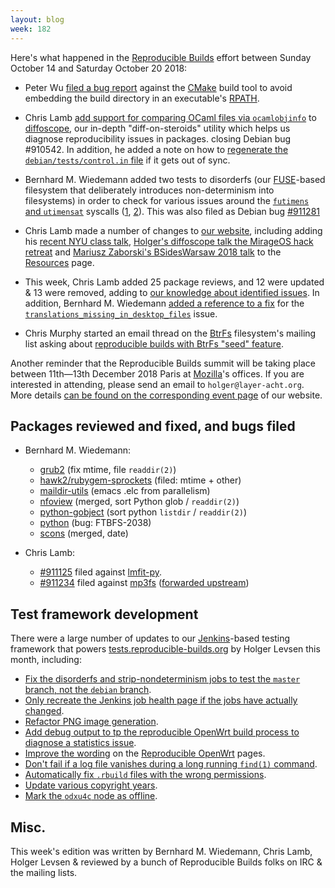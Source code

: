 ```yaml
---
layout: blog
week: 182
---
```


Here's what happened in the [Reproducible Builds](https://reproducible-builds.org) effort between Sunday October 14 and Saturday October 20 2018:

* Peter Wu [filed a bug report](https://gitlab.kitware.com/cmake/cmake/issues/18413) against the [CMake](https://cmake.org/) build tool to avoid embedding the build directory in an executable's [RPATH](https://en.wikipedia.org/wiki/Rpath).

* Chris Lamb [add support for comparing OCaml files via `ocamlobjinfo`](https://salsa.debian.org/reproducible-builds/diffoscope/commit/bc92ac3) to [diffoscope](https://diffoscope.org/), our in-depth "diff-on-steroids" utility which helps us diagnose reproducibility issues in packages. closing Debian bug #910542. In addition, he added a note on how to [regenerate the `debian/tests/control.in` file](https://salsa.debian.org/reproducible-builds/diffoscope/commit/5574a4e) if it gets out of sync.

* Bernhard M. Wiedemann added two tests to disorderfs (our [FUSE](https://github.com/libfuse/libfuse)-based filesystem that deliberately introduces non-determinism into filesystems) in order to check for various issues around the [`futimens` and `utimensat`](http://pubs.opengroup.org/onlinepubs/9699919799/functions/futimens.html) syscalls ([1](https://salsa.debian.org/reproducible-builds/disorderfs/commit/326d2cc), [2](https://salsa.debian.org/reproducible-builds/disorderfs/commit/d606f26)). This was also filed as Debian bug [#911281](https://bugs.debian.org/911281)

* Chris Lamb made a number of changes to [our website](https://reproducible-builds.org/), including adding his [recent NYU class talk](https://salsa.debian.org/reproducible-builds/reproducible-website/commit/161f39b), [Holger's diffoscope talk the MirageOS hack retreat](https://salsa.debian.org/reproducible-builds/reproducible-website/commit/ec50beb) and [Mariusz Zaborski's BSidesWarsaw 2018 talk](https://salsa.debian.org/reproducible-builds/reproducible-website/commit/f547f34) to the [Resources](https://reproducible-builds.org/contribute/) page.

* This week, Chris Lamb added 25 package reviews, and 12 were updated & 13 were removed, adding to [our knowledge about identified issues](https://tests.reproducible-builds.org/debian/index_issues.html). In addition, Bernhard M. Wiedemann [added a reference to a fix](https://salsa.debian.org/reproducible-builds/reproducible-notes/commit/706eef3c) for the [`translations_missing_in_desktop_files`](https://tests.reproducible-builds.org/debian/issues/unstable/translations_missing_in_desktop_files_issue.html) issue.

* Chris Murphy started an email thread on the [BtrFs](https://btrfs.wiki.kernel.org/index.php/Main_Page) filesystem's mailing list asking about [reproducible builds with BtrFs "seed" feature](https://www.spinics.net/lists/linux-btrfs/msg83206.html).

Another reminder that the Reproducible Builds summit will be taking place between 11th—13th December 2018 Paris at [Mozilla](https://wiki.mozilla.org/Paris)'s offices. If you are interested in attending, please send an email to `holger@layer-acht.org`. More details [can be found on the corresponding event page](https://reproducible-builds.org/events/paris2018/) of our website.

Packages reviewed and fixed, and bugs filed
-------------------------------------------

* Bernhard M. Wiedemann:
    * [grub2](https://savannah.gnu.org/bugs/index.php?54841) (fix mtime, file `readdir(2)`)
    * [hawk2/rubygem-sprockets](https://bugzilla.opensuse.org/show_bug.cgi?id=1112159) (filed: mtime + other)
    * [maildir-utils](https://bugzilla.opensuse.org/show_bug.cgi?id=1111950) (emacs .elc from parallelism)
    * [nfoview](https://github.com/otsaloma/nfoview/pull/15) (merged, sort Python glob / `readdir(2)`)
    * [python-gobject](https://gitlab.gnome.org/GNOME/pygobject/merge_requests/94) (sort python `listdir` / `readdir(2)`)
    * [python](https://bugs.python.org/issue34990) (bug: FTBFS-2038)
    * [scons](https://github.com/SCons/scons/pull/3221) (merged, date)

* Chris Lamb:
    * [#911125](https://bugs.debian.org/911125) filed against [lmfit-py](https://tracker.debian.org/pkg/lmfit-py).
    * [#911234](https://bugs.debian.org/911234) filed against [mp3fs](https://tracker.debian.org/pkg/mp3fs) ([forwarded upstream](https://github.com/khenriks/mp3fs/pull/59))

Test framework development
--------------------------

There were a large number of updates to our [Jenkins](https://jenkins.io/)-based testing framework that powers [tests.reproducible-builds.org](tests.reproducible-builds.org) by Holger Levsen this month, including:

* [Fix the disorderfs and strip-nondeterminism jobs to test the `master` branch, not the `debian` branch](https://salsa.debian.org/qa/jenkins.debian.net/commit/ca2e682c).
* [Only recreate the Jenkins job health page if the jobs have actually changed](https://salsa.debian.org/qa/jenkins.debian.net/commit/238de5e2).
* [Refactor PNG image generation](https://salsa.debian.org/qa/jenkins.debian.net/commit/9f53bb02).
* [Add debug output to tp the reproducible OpenWrt build process to diagnose a statistics issue](https://salsa.debian.org/qa/jenkins.debian.net/commit/d2b56877).
* [Improve the wording](https://salsa.debian.org/qa/jenkins.debian.net/commit/82b20e12) on the [Reproducible OpenWrt](https://tests.reproducible-builds.org/openwrt/openwrt.html) pages.
* [Don't fail if a log file vanishes during a long running `find(1)` command](https://salsa.debian.org/qa/jenkins.debian.net/commit/9e06e4b5).
* [Automatically fix `.rbuild` files with the wrong permissions](https://salsa.debian.org/qa/jenkins.debian.net/commit/7a08f9df).
* [Update various copyright years](https://salsa.debian.org/qa/jenkins.debian.net/commit/b31c5c08).
* [Mark the `odxu4c` node as offline](https://salsa.debian.org/qa/jenkins.debian.net/commit/4cd168a2).


Misc.
-----

This week's edition was written by Bernhard M. Wiedemann, Chris Lamb, Holger Levsen & reviewed by a bunch of Reproducible Builds folks on IRC & the mailing lists.
